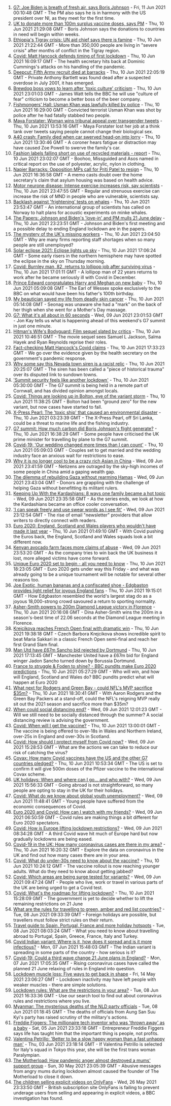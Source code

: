 1. [G7: Joe Biden is breath of fresh air, says Boris Johnson](https://www.bbc.co.uk/news/uk-politics-57433296) - Fri, 11 Jun 2021 00:10:48 GMT - The PM also says he is in harmony with the US president over NI, as they meet for the first time.
2. [UK to donate more than 100m surplus vaccine doses, says PM](https://www.bbc.co.uk/news/uk-57436535) - Thu, 10 Jun 2021 21:29:08 GMT - Boris Johnson says the donations to countries in need will begin within weeks.
3. [Ethiopia's Tigray crisis: UN aid chief says there is famine](https://www.bbc.co.uk/news/world-africa-57432280) - Thu, 10 Jun 2021 21:22:44 GMT - More than 350,000 people are living in "severe crisis" after months of conflict in the Tigray region.
4. [Covid: Matt Hancock defends timing of first lockdown](https://www.bbc.co.uk/news/uk-politics-57425830) - Thu, 10 Jun 2021 16:09:17 GMT - The health secretary hits back at Dominic Cummings's attacks on his handling of the pandemic.
5. [Deepcut: Fifth Army recruit died at barracks](https://www.bbc.co.uk/news/uk-57428716) - Thu, 10 Jun 2021 22:05:19 GMT - Private Anthony Bartlett was found dead after a suspected overdose in July 2001, it has emerged.
6. [Brewdog boss vows to learn after 'toxic culture' criticism](https://www.bbc.co.uk/news/business-57434978) - Thu, 10 Jun 2021 23:01:03 GMT - James Watt tells the BBC he will use "culture of fear" criticism to become a better boss of the beer company.
7. [Fishmongers' Hall: Usman Khan was lawfully killed by police](https://www.bbc.co.uk/news/uk-england-london-57424420) - Thu, 10 Jun 2021 16:29:00 GMT - Convicted terrorist Usman Khan was shot by police after he had fatally stabbed two people.
8. [Maya Forstater: Woman wins tribunal appeal over transgender tweets](https://www.bbc.co.uk/news/uk-57426579) - Thu, 10 Jun 2021 13:53:16 GMT - Maya Forstater lost her job at a think tank over tweets saying people cannot change their biological sex.
9. [A40 crash: Family died when car swerved head-on into lorry](https://www.bbc.co.uk/news/uk-england-oxfordshire-57427577) - Thu, 10 Jun 2021 13:30:46 GMT - A coroner hears fatigue or distraction may have caused Zoe Powell to swerve the family's car.
10. [Fashion labels falling short on use of recycled materials - report](https://www.bbc.co.uk/news/business-57433221) - Thu, 10 Jun 2021 23:02:07 GMT - Boohoo, Missguided and Asos named in critical report on the use of polyester, acrylic, nylon in clothing.
11. [Napier Barracks: Opposition MPs call for Priti Patel to resign](https://www.bbc.co.uk/news/uk-england-kent-57432760) - Thu, 10 Jun 2021 16:36:58 GMT - A memo casts doubt over the home secretary's claim that asylum housing was based on health advice.
12. [Motor neurone disease: Intense exercise increases risk, say scientists](https://www.bbc.co.uk/news/health-57431412) - Thu, 10 Jun 2021 23:47:55 GMT - Regular and strenuous exercise can increase the risk of MND in people who are vulnerable, scientists say.
13. [Backlash against 'frightening' tests on whales](https://www.bbc.co.uk/news/science-environment-57432290) - Thu, 10 Jun 2021 23:53:47 GMT - An international group of scientists has called on Norway to halt plans for acoustic experiments on minke whales.
14. [The Papers: Johnson and Biden's 'love-in' and PM mulls 21 June delay](https://www.bbc.co.uk/news/blogs-the-papers-57436753) - Thu, 10 Jun 2021 23:23:51 GMT - Johnson and Biden's first meeting and a possible delay to ending England lockdown are in the papers.
15. [The mystery of the UK's missing workers](https://www.bbc.co.uk/news/business-57400560) - Thu, 10 Jun 2021 23:04:50 GMT - Why are many firms reporting staff shortages when so many people are still unemployed?
16. [Solar eclipse 2021: Eclipse lights up sky](https://www.bbc.co.uk/news/world-57430146) - Thu, 10 Jun 2021 17:06:24 GMT - Some early risers in the northern hemisphere may have spotted the eclipse in the sky on Thursday morning.
17. [Covid: Burnley man, 82, returns to lollipop job after surviving virus](https://www.bbc.co.uk/news/uk-england-lancashire-57430961) - Thu, 10 Jun 2021 17:01:11 GMT - A lollipop man of 22 years returns to work after he became seriously ill with Covid in December.
18. [Prince Edward congratulates Harry and Meghan on new baby](https://www.bbc.co.uk/news/uk-57422627) - Thu, 10 Jun 2021 05:09:08 GMT - The Earl of Wessex spoke exclusively to the BBC on what would have been his father's 100th birthday.
19. [My beautician saved my life from deadly skin cancer](https://www.bbc.co.uk/news/uk-scotland-edinburgh-east-fife-57402450) - Thu, 10 Jun 2021 05:14:08 GMT - Seonag was unaware she had a "mark" on the back of her thigh when she went for a Mother's Day massage.
20. [G7: What it's all about in 60 seconds](https://www.bbc.co.uk/news/uk-57406029) - Wed, 09 Jun 2021 23:01:53 GMT - Jon Kay tells us what is happening ahead of this weekend's G7 summit in just one minute.
21. [Hitman's Wife's Bodyguard: Film sequel slated by critics](https://www.bbc.co.uk/news/entertainment-arts-56251090) - Thu, 10 Jun 2021 10:46:51 GMT - The movie sequel sees Samuel L Jackson, Salma Hayek and Ryan Reynolds reprise their roles.
22. [Fact-checking Matt Hancock's Covid claims](https://www.bbc.co.uk/news/57427777) - Thu, 10 Jun 2021 17:33:23 GMT - We go over the evidence given by the health secretary on the government's pandemic response.
23. [Why some say this Nevada town siren is a racist relic](https://www.bbc.co.uk/news/world-us-canada-57407543) - Thu, 10 Jun 2021 20:25:07 GMT - The siren has been called a "piece of historical trauma" over its disputed link to sundown towns.
24. ['Summit security feels like another lockdown'](https://www.bbc.co.uk/news/uk-england-cornwall-57399071) - Thu, 10 Jun 2021 05:30:00 GMT - The G7 summit is being held in a remote part of Cornwall, and has divided opinion amongst locals.
25. [Covid: Things are looking up in Bolton, eye of the variant storm](https://www.bbc.co.uk/news/uk-england-57425730) - Thu, 10 Jun 2021 11:38:25 GMT - Bolton had been "ground zero" for the new variant, but now cases have started to fall.
26. [X-Press Pearl: The 'toxic ship' that caused an environmental disaster](https://www.bbc.co.uk/news/world-asia-57395693) - Thu, 10 Jun 2021 03:23:39 GMT - The X-Press Pearl, off Sri Lanka, could be a threat to marine life and the fishing industry.
27. [G7 summit: How much carbon did Boris Johnson's flight generate?](https://www.bbc.co.uk/news/57429106) - Thu, 10 Jun 2021 16:38:29 GMT - Some people have criticised the UK prime minister for travelling by plane to the G7 summit.
28. [Covid-19: 'Our wedding changed more times than I can count'](https://www.bbc.co.uk/news/uk-england-norfolk-57415945) - Thu, 10 Jun 2021 05:09:03 GMT - Couples set to get married and the wedding industry face an anxious wait for restrictions to ease.
29. [Why it is no longer cool to be a crazy rich Asian in China](https://www.bbc.co.uk/news/world-asia-china-57380367) - Wed, 09 Jun 2021 23:41:59 GMT - Netizens are outraged by the sky-high incomes of some people in China amid a gaping wealth gap.
30. [The dilemma of rebuilding Gaza without rearming Hamas](https://www.bbc.co.uk/news/world-middle-east-57396819) - Wed, 09 Jun 2021 23:43:04 GMT - Donors are grappling with the challenge of helping Gaza without benefitting its militant rulers.
31. [Keeping Up With the Kardashians: 8 ways one family became a hot topic](https://www.bbc.co.uk/news/entertainment-arts-57343862) - Wed, 09 Jun 2021 23:35:58 GMT - As the series ends, we look at how the Kardashians became an office cooler conversation.
32. ['I can speak freely and use swear words as I see fit'](https://www.bbc.co.uk/news/business-57382955) - Wed, 09 Jun 2021 23:12:54 GMT - The rise of email "newsletter" providers that allow writers to directly connect with readers.
33. [Euro 2020: England, Scotland and Wales players who wouldn't have made it last year](https://www.bbc.co.uk/news/newsbeat-57259395) - Thu, 10 Jun 2021 01:49:10 GMT - With Covid pushing the Euros back, the England, Scotland and Wales squads look a bit different now.
34. [Kenyan avocado farm faces more claims of abuse](https://www.bbc.co.uk/news/world-africa-57413354) - Wed, 09 Jun 2021 23:53:20 GMT - As the company tries to win back the UK business it lost, more alleged victims have come forward.
35. [Unique Euro 2020 set to begin - all you need to know](https://www.bbc.co.uk/sport/football/57349809) - Thu, 10 Jun 2021 18:23:05 GMT - Euro 2020 gets under way this Friday - and what was already going to be a unique tournament will be notable for several other reasons too.
36. [Joe Exotic, human bananas and a confiscated shoe - Edgbaston provides light relief for joyous England fans](https://www.bbc.co.uk/sport/cricket/57434574) - Thu, 10 Jun 2021 19:15:01 GMT - How Edgbaston resembled the world's largest stag do as a joyous 18,000-strong crowd savoured a return to sporting normality.
37. [Asher-Smith powers to 200m Diamond League victory in Florence](https://www.bbc.co.uk/sport/athletics/57435447) - Thu, 10 Jun 2021 20:16:08 GMT - Dina Asher-Smith wins the 200m in a season's-best time of 22.06 seconds at the Diamond League meeting in Florence.
38. [Krejcikova reaches French Open final with dramatic win](https://www.bbc.co.uk/sport/tennis/57430542) - Thu, 10 Jun 2021 19:38:18 GMT - Czech Barbora Krejcikova shows incredible spirit to beat Maria Sakkari in a classic French Open semi-final and reach her first Grand Slam final.
39. [Man Utd have £67m Sancho bid rejected by Dortmund](https://www.bbc.co.uk/sport/football/57433323) - Thu, 10 Jun 2021 17:13:45 GMT - Manchester United have a £67m bid for England winger Jadon Sancho turned down by Borussia Dortmund.
40. [France to struggle & Foden to shine? - BBC pundits make Euro 2020 predictions](https://www.bbc.co.uk/sport/football/57413544) - Thu, 10 Jun 2021 05:27:29 GMT - Who will win, and how will England, Scotland and Wales do? BBC pundits predict what will happen at Euro 2020
41. [What next for Rodgers and Green Bay - could NFL's MVP sacrifice $35m?](https://www.bbc.co.uk/sport/american-football/57414011) - Thu, 10 Jun 2021 18:30:41 GMT - With Aaron Rodgers and the Green Bay Packers at a stand-off, could the NFL's reigning MVP really sit out the 2021 season and sacrifice more than $35m?
42. [When could social distancing end?](https://www.bbc.co.uk/news/uk-51506729) - Wed, 09 Jun 2021 12:01:23 GMT - Will we still need to be socially distanced through the summer? A social distancing review is advising the government.
43. [Covid: When will I get the vaccine?](https://www.bbc.co.uk/news/health-55045639) - Thu, 10 Jun 2021 13:00:01 GMT - The vaccine is being offered to over-18s in Wales and Northern Ireland, over-25s in England and over-30s in Scotland.
44. [Covid: How should I protect myself from Covid now?](https://www.bbc.co.uk/news/health-57087517) - Wed, 09 Jun 2021 15:28:53 GMT - What are the actions we can take to reduce our risk of catching the virus?
45. [Covax: How many Covid vaccines have the US and the other G7 countries pledged?](https://www.bbc.co.uk/news/world-55795297) - Thu, 10 Jun 2021 10:53:34 GMT - The US is set to confirm it will give 500m doses of the Pfizer vaccine to the international Covax scheme.
46. [UK holidays: When and where can I go... and who with?](https://www.bbc.co.uk/news/explainers-52646738) - Wed, 09 Jun 2021 15:56:33 GMT - Going abroad is not straightforward, so many people are opting to stay in the UK for their holidays.
47. [Covid: What do we know about global youth unemployment?](https://www.bbc.co.uk/news/57406236) - Wed, 09 Jun 2021 11:48:41 GMT - Young people have suffered from the economic consequences of Covid.
48. [Euro 2020 and Covid: How can I watch with my friends?](https://www.bbc.co.uk/news/uk-57386719) - Wed, 09 Jun 2021 06:50:59 GMT - Covid rules are making things a bit different for Euro 2020 spectators.
49. [Covid: How is Europe lifting lockdown restrictions?](https://www.bbc.co.uk/news/explainers-53640249) - Wed, 09 Jun 2021 08:34:28 GMT - A third Covid wave hit much of Europe hard but now gradually lockdowns are being eased.
50. [Covid-19 in the UK: How many coronavirus cases are there in my area?](https://www.bbc.co.uk/news/uk-51768274) - Thu, 10 Jun 2021 16:20:32 GMT - Explore the data on coronavirus in the UK and find out how many cases there are in your area.
51. [Covid: What do under-30s need to know about the vaccine?](https://www.bbc.co.uk/news/health-57273875) - Thu, 10 Jun 2021 10:24:12 GMT - The vaccine rollout is now reaching younger adults. What do they need to know about getting jabbed?
52. [Covid: Which areas are being surge tested for variants?](https://www.bbc.co.uk/news/explainers-54872039) - Wed, 09 Jun 2021 09:47:24 GMT - People who live, work or travel in various parts of the UK are being urged to get a Covid test.
53. [Covid: What's the roadmap for lifting lockdown?](https://www.bbc.co.uk/news/explainers-52530518) - Thu, 10 Jun 2021 15:28:09 GMT - The government is yet to decide whether to lift the remaining restrictions on 21 June
54. [What are the rules for travelling to green, amber and red list countries?](https://www.bbc.co.uk/news/explainers-52544307) - Tue, 08 Jun 2021 09:33:39 GMT - Foreign holidays are possible, but travellers must follow strict rules on their return.
55. [Travel guide to Spain, Portugal, France and more holiday hotspots](https://www.bbc.co.uk/news/explainers-56997931) - Tue, 08 Jun 2021 08:03:24 GMT - What you need to know about travelling abroad to Portugal, Spain, Greece, France, Italy and Turkey.
56. [Covid Indian variant: Where is it, how does it spread and is it more infectious?](https://www.bbc.co.uk/news/health-57157496) - Mon, 07 Jun 2021 15:48:03 GMT - The Indian variant is spreading in some parts of the country - how serious is it?
57. [Covid-19: Could a third wave change 21 June plans in England?](https://www.bbc.co.uk/news/health-57328469) - Mon, 07 Jun 2021 17:05:35 GMT - Rising coronavirus cases have called the planned 21 June relaxing of rules in England into question.
58. [Lockdown muscle loss: Five ways to get back in shape](https://www.bbc.co.uk/news/uk-56887390) - Fri, 14 May 2021 23:06:27 GMT - Lockdown inactivity may have left people with weaker muscles - there are simple solutions.
59. [Lockdown rules: What are the restrictions in your area?](https://www.bbc.co.uk/news/uk-54373904) - Tue, 08 Jun 2021 16:33:36 GMT - Use our search tool to find out about coronavirus rules and restrictions where you live.
60. [Myanmar: The mysterious deaths of the NLD party officials](https://www.bbc.co.uk/news/world-asia-57380237) - Tue, 08 Jun 2021 01:18:45 GMT - The deaths of officials from Aung San Suu Kyi's party has raised scrutiny of the military's actions.
61. [Freddie Figgers: The millionaire tech inventor who was 'thrown away' as a baby](https://www.bbc.co.uk/news/stories-57081087) - Sat, 05 Jun 2021 23:33:18 GMT - Entrepreneur Freddie Figgers says life has taught him that the important thing is people, not profits.
62. [Valentina Petrillo: 'Better to be a slow happy woman than a fast unhappy man'](https://www.bbc.co.uk/news/stories-57338207) - Thu, 03 Jun 2021 23:18:14 GMT - If Valentina Petrillo is selected for Italy's squad in Tokyo this year, she will be the first trans woman Paralympian.
63. [The Motherload: How pandemic anger almost destroyed a mums' support group](https://www.bbc.co.uk/news/stories-57285368) - Sun, 30 May 2021 23:05:39 GMT - Abusive messages from angry mums during lockdown almost caused the founder of The Motherload to close it down.
64. [The children selling explicit videos on OnlyFans](https://www.bbc.co.uk/news/uk-57255983) - Wed, 26 May 2021 23:33:50 GMT - British subscription site OnlyFans is failing to prevent underage users from selling and appearing in explicit videos, a BBC investigation has found.
